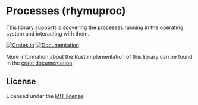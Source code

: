 # Processes (rhymuproc)

This library supports discovering the processes running in the operating system
and interacting with them.

[![Crates.io](https://img.shields.io/crates/v/rhymuproc.svg)](https://crates.io/crates/rhymuproc)
[![Documentation](https://docs.rs/rhymuproc/badge.svg)][dox]

More information about the Rust implementation of this library can be found in
the [crate documentation][dox].

[dox]: https://docs.rs/rhymuproc

## License

Licensed under the [MIT license](LICENSE.txt).
